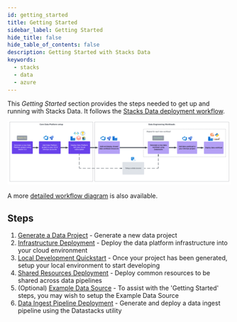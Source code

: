 ```yaml
---
id: getting_started
title: Getting Started
sidebar_label: Getting Started
hide_title: false
hide_table_of_contents: false
description: Getting Started with Stacks Data
keywords:
  - stacks
  - data
  - azure
---
```


This _Getting Started_ section provides the steps needed to get up and running with Stacks Data. It follows the [Stacks Data deployment workflow](../architecture/architecture_data_azure.md).

![Stacks Data workflow - high-level](../images/stacks-data-workflow-high-level.png)

A more [detailed workflow diagram](../architecture/architecture_data_azure.md#detailed-workflow) is also available.

## Steps

1. [Generate a Data Project](generate_project.md) - Generate a new data project
2. [Infrastructure Deployment](core_data_platform_deployment_azure.md) - Deploy the data platform infrastructure into your cloud environment
3. [Local Development Quickstart](dev_quickstart_data_azure.md) - Once your project has been generated, setup your local environment to start developing
4. [Shared Resources Deployment](shared_resources_deployment_azure.md) - Deploy common resources to be shared across data pipelines
5. (Optional) [Example Data Source](example_data_source.md) - To assist with the 'Getting Started' steps, you may wish to setup the Example Data Source
6. [Data Ingest Pipeline Deployment](etl_pipelines_deployment_azure.md) - Generate and deploy a data ingest pipeline using the Datastacks utility

